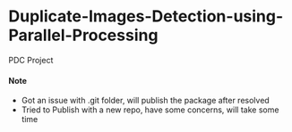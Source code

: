 # Duplicate-Images-Detection-using-Parallel-Processing
PDC Project


#### Note
- Got an issue with .git folder, will publish the package after resolved
- Tried to Publish with a new repo, have some concerns, will take some time
